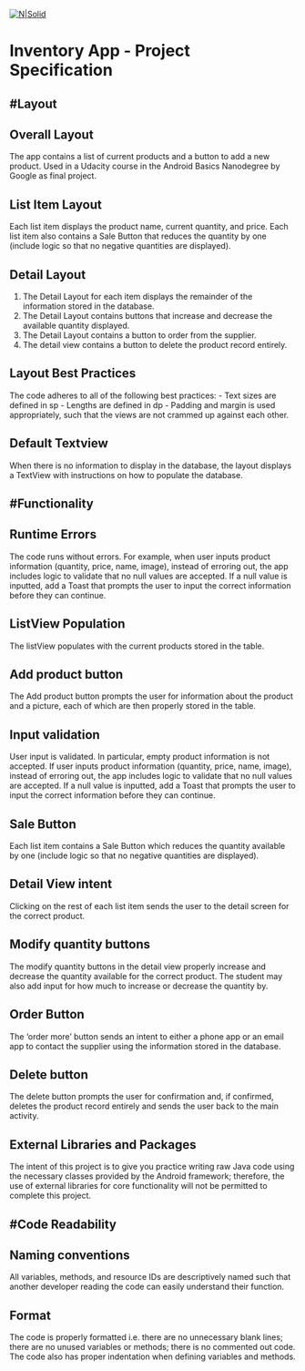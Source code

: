 [![N|Solid](http://i.imgur.com/EGUTmHQ.png)](http://i.imgur.com/EGUTmHQ.png)

Inventory App - Project Specification
=====================================


#Layout
------------


Overall Layout
--------------

The app contains a list of current products and a button to add a new product.
Used in a Udacity course in the Android Basics Nanodegree by Google as final project.


List Item Layout
-----------------

Each list item displays the product name, current quantity, and price. Each list item also contains a Sale Button that reduces the quantity by one (include logic so that no negative quantities are displayed).


Detail Layout
---------------

1. The Detail Layout for each item displays the remainder of the information stored in the database.
2. The Detail Layout contains buttons that increase and decrease the available quantity displayed.
3. The Detail Layout contains a button to order from the supplier.
4. The detail view contains a button to delete the product record entirely.


Layout Best Practices
----------------------

The code adheres to all of the following best practices:
    - Text sizes are defined in sp
    - Lengths are defined in dp
    - Padding and margin is used appropriately, such that the views are not crammed up against each other.


Default Textview
-----------------

When there is no information to display in the database, the layout displays a TextView with instructions on how to populate the database. 




#Functionality
-------------


Runtime Errors
--------------

The code runs without errors. For example, when user inputs product information (quantity, price, name, image), instead of erroring out, the app includes logic to validate that no null values are accepted. If a null value is inputted, add a Toast that prompts the user to input the correct information before they can continue.


ListView Population
--------------------

The listView populates with the current products stored in the table.


Add product button
------------------

The Add product button prompts the user for information about the product and a picture, each of which are then properly stored in the table.


Input validation
------------------

User input is validated. In particular, empty product information is not accepted. If user inputs product information (quantity, price, name, image), instead of erroring out, the app includes logic to validate that no null values are accepted. If a null value is inputted, add a Toast that prompts the user to input the correct information before they can continue. 


Sale Button
------------

Each list item contains a Sale Button which reduces the quantity available by one (include logic so that no negative quantities are displayed).


Detail View intent
------------------

Clicking on the rest of each list item sends the user to the detail screen for the correct product.


Modify quantity buttons
-----------------------

The modify quantity buttons in the detail view properly increase and decrease the quantity available for the correct product.
The student may also add input for how much to increase or decrease the quantity by.


Order Button
-------------

The ‘order more’ button sends an intent to either a phone app or an email app to contact the supplier using the information stored in the database.


Delete button
-------------

The delete button prompts the user for confirmation and, if confirmed, deletes the product record entirely and sends the user back to the main activity. 


External Libraries and Packages
-------------------------------

The intent of this project is to give you practice writing raw Java code using the necessary classes provided by the Android framework; therefore, the use of external libraries for core functionality will not be permitted to complete this project.




#Code Readability
-----------------


Naming conventions
------------------

All variables, methods, and resource IDs are descriptively named such that another developer reading the code can easily understand their function.


Format
------

The code is properly formatted i.e. there are no unnecessary blank lines; there are no unused variables or methods; there is no commented out code.
The code also has proper indentation when defining variables and methods.








